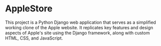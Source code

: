 # AppleStore
This project is a Python Django web application that serves as a simplified working clone of the Apple website. It replicates key features and design aspects of Apple's site using the Django framework, along with custom HTML, CSS, and JavaScript.
